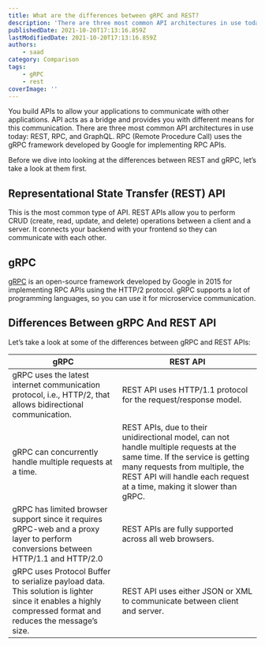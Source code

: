 ```yaml
---
title: What are the differences between gRPC and REST?
description: 'There are three most common API architectures in use today: REST, RPC, and GraphQL. RPC (Remote Procedure Call) uses the gRPC framework developed by Google for implementing RPC APIs.'
publishedDate: 2021-10-20T17:13:16.859Z
lastModifiedDate: 2021-10-20T17:13:16.859Z
authors:
    - saad
category: Comparison
tags:
    - gRPC
    - rest
coverImage: ''
---
```


You build APIs to allow your applications to communicate with other applications. API acts as a bridge and provides you with different means for this communication. There are three most common API architectures in use today: REST, RPC, and GraphQL. RPC (Remote Procedure Call) uses the gRPC framework developed by Google for implementing RPC APIs.

Before we dive into looking at the differences between REST and gRPC, let’s take a look at them first.

## Representational State Transfer (REST) API

This is the most common type of API. REST APIs allow you to perform CRUD (create, read, update, and delete) operations between a client and a server. It connects your backend with your frontend so they can communicate with each other.

## gRPC

[gRPC](https://grpc.io/) is an open-source framework developed by Google in 2015 for implementing RPC APIs using the HTTP/2 protocol. gRPC supports a lot of programming languages, so you can use it for microservice communication.

## Differences Between gRPC And REST API

Let’s take a look at some of the differences between gRPC and REST APIs:

| gRPC                                                                                                                                                      | REST API                                                                                                                                                                                                                             |
| --------------------------------------------------------------------------------------------------------------------------------------------------------- | ------------------------------------------------------------------------------------------------------------------------------------------------------------------------------------------------------------------------------------ |
| gRPC uses the latest internet communication protocol, i.e., HTTP/2, that allows bidirectional communication.                                              | REST API uses HTTP/1.1 protocol for the request/response model.                                                                                                                                                                      |
| gRPC can concurrently handle multiple requests at a time.                                                                                                 | REST APIs, due to their unidirectional model, can not handle multiple requests at the same time. If the service is getting many requests from multiple, the REST API will handle each request at a time, making it slower than gRPC. |
| gRPC has limited browser support since it requires gRPC-web and a proxy layer to perform conversions between HTTP/1.1 and HTTP/2.0                        | REST APIs are fully supported across all web browsers.                                                                                                                                                                               |
| gRPC uses Protocol Buffer to serialize payload data. This solution is lighter since it enables a highly compressed format and reduces the message’s size. | REST API uses either JSON or XML to communicate between client and server.                                                                                                                                                           |

